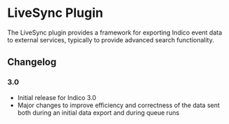 # LiveSync Plugin

The LiveSync plugin provides a framework for exporting Indico event data to
external services, typically to provide advanced search functionality.

## Changelog

### 3.0

- Initial release for Indico 3.0
- Major changes to improve efficiency and correctness of the data sent both
  during an initial data export and during queue runs
